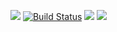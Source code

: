 <a href="https://codeclimate.com/github/ianproletov/project-lvl2-s405/maintainability"><img src="https://api.codeclimate.com/v1/badges/1afdfd94746a63771699/maintainability" /></a>
[![Build Status](https://travis-ci.org/ianproletov/project-lvl2-s405.svg?branch=master)](https://travis-ci.org/ianproletov/project-lvl2-s405)
<a href="https://asciinema.org/a/222739" target="_blank"><img src="https://asciinema.org/a/222739.svg" /></a>
<a href="https://asciinema.org/a/223117" target="_blank"><img src="https://asciinema.org/a/223117.svg" /></a>